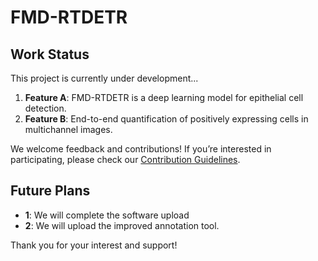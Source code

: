 # FMD-RTDETR

## Work Status  

This project is currently under development...

1. **Feature A**: FMD-RTDETR is a deep learning model for epithelial cell detection.  
2. **Feature B**: End-to-end quantification of positively expressing cells in multichannel images.  


We welcome feedback and contributions! If you’re interested in participating, please check our [Contribution Guidelines](link).  

## Future Plans  

- **1**: We will complete the software upload 
- **2**: We will upload the improved annotation tool.  

Thank you for your interest and support!
